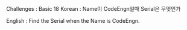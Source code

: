 Challenges : Basic 18
Korean : 
Name이 CodeEngn일때 Serial은 무엇인가 

English : 
Find the Serial when the Name is CodeEngn. 
